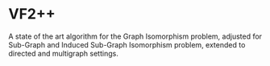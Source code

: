 # VF2++
A state of the art algorithm for the Graph Isomorphism problem, adjusted for Sub-Graph and Induced Sub-Graph Isomorphism problem, extended to directed and multigraph settings.
